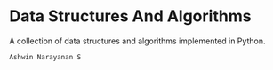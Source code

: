 # Data Structures And Algorithms

A collection of data structures and algorithms implemented in Python.

`Ashwin Narayanan S`